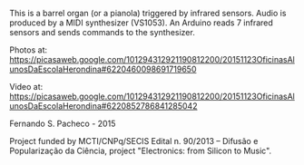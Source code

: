 This is a barrel organ (or a pianola) triggered by infrared sensors.
Audio is produced by a MIDI synthesizer (VS1053).
An Arduino reads 7 infrared sensors and sends commands to the synthesizer.

Photos at:
https://picasaweb.google.com/101294312921190812200/20151123OficinasAlunosDaEscolaHerondina#6220460098691719650

Video at:
https://picasaweb.google.com/101294312921190812200/20151123OficinasAlunosDaEscolaHerondina#6220852786841285042

Fernando S. Pacheco - 2015

Project funded by MCTI/CNPq/SECIS Edital n. 90/2013 – Difusão e Popularização da Ciência, project "Electronics: from Silicon to Music".
